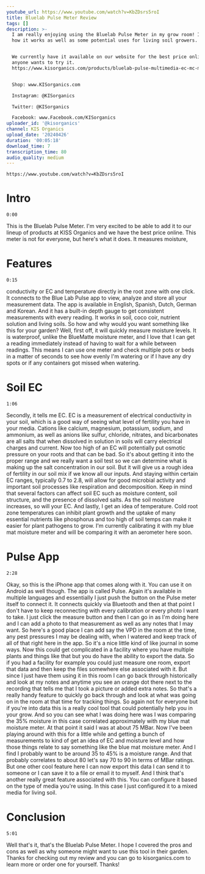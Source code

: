 ```yaml
---
youtube_url: https://www.youtube.com/watch?v=KbZDsrs5roI
title: Bluelab Pulse Meter Review
tags: []
description: >-
  I am really enjoying using the Bluelab Pulse Meter in my grow room! I go over
  how it works as well as some potential uses for living soil growers.


  We currently have it available on our website for the best price online if
  anyone wants to try it.
  https://www.kisorganics.com/products/bluelab-pulse-multimedia-ec-mc-meter?_pos=1&_sid=cfeeacdab&_ss=r


  Shop: www.KISorganics.com

  Instagram: @KISorganics

  Twitter: @KISorganics

  Facebook: www.Facebook.com/KISorganics
uploader_id: '@kisorganics'
channel: KIS Organics
upload_date: '20240426'
duration: '00:05:18'
download_time: 7
transcription_time: 80
audio_quality: medium
---
```


```timestamp-url
https://www.youtube.com/watch?v=KbZDsrs5roI
```

# Intro

```timestamp
0:00
```
 This is the Bluelab Pulse Meter. I'm very excited to be able to add it to our lineup of products at KISS Organics and we have the best price online. This meter is not for everyone, but here's what it does. It measures moisture,

# Features

```timestamp
0:15
```
 conductivity or EC and temperature directly in the root zone with one click. It connects to the Blue Lab Pulse app to view, analyze and store all your measurement data. The app is available in English, Spanish, Dutch, German and Korean. And it has a built-in depth gauge to get consistent measurements with every reading. It works in soil, coco coir, nutrient solution and living soils. So how and why would you want something like this for your garden? Well, first off, it will quickly measure moisture levels. It is waterproof, unlike the BlueMatte moisture meter, and I love that I can get a reading immediately instead of having to wait for a while between readings. This means I can use one meter and check multiple pots or beds in a matter of seconds to see how evenly I'm watering or if I have any dry spots or if any containers got missed when watering.

# Soil EC

```timestamp
1:06
```
 Secondly, it tells me EC. EC is a measurement of electrical conductivity in your soil, which is a good way of seeing what level of fertility you have in your media. Cations like calcium, magnesium, potassium, sodium, and ammonium, as well as anions like sulfur, chloride, nitrates, and bicarbonates are all salts that when dissolved in solution in soils will carry electrical charges and current. Now too high of an EC will potentially put osmotic pressure on your roots and that can be bad. So it's about getting it into the proper range and we really want a soil test so we can determine what is making up the salt concentration in our soil. But it will give us a rough idea of fertility in our soil mix if we know all our inputs. And staying within certain EC ranges, typically 0.7 to 2.8, will allow for good microbial activity and important soil processes like respiration and decomposition. Keep in mind that several factors can affect soil EC such as moisture content, soil structure, and the presence of dissolved salts. As the soil moisture increases, so will your EC. And lastly, I get an idea of temperature. Cold root zone temperatures can inhibit plant growth and the uptake of many essential nutrients like phosphorus and too high of soil temps can make it easier for plant pathogens to grow. I'm currently calibrating it with my blue mat moisture meter and will be comparing it with an aerometer here soon.

# Pulse App

```timestamp
2:28
```
 Okay, so this is the iPhone app that comes along with it. You can use it on Android as well though. The app is called Pulse. Again it's available in multiple languages and essentially I just push the button on the Pulse meter itself to connect it. It connects quickly via Bluetooth and then at that point I don't have to keep reconnecting with every calibration or every photo I want to take. I just click the measure button and then I can go in as I'm doing here and I can add a photo to that measurement as well as any notes that I may want. So here's a good place I can add say the VPD in the room at the time, any pest pressures I may be dealing with, when I watered and keep track of all of that right here in the app. So it's a nice little kind of like journal in some ways. Now this could get complicated in a facility where you have multiple plants and things like that but you do have the ability to export the data. So if you had a facility for example you could just measure one room, export that data and then keep the files somewhere else associated with it. But since I just have them using it in this room I can go back through historically and look at my notes and anytime you see an orange dot there next to the recording that tells me that I took a picture or added extra notes. So that's a really handy feature to quickly go back through and look at what was going on in the room at that time for tracking things. So again not for everyone but if you're into data this is a really cool tool that could potentially help you in your grow. And so you can see what I was doing here was I was comparing the 35% moisture in this case correlated approximately with my blue mat moisture meter. At that point it said I was at about 75 MBar. Now I've been playing around with this for a little while and getting a bunch of measurements to kind of get an idea of EC and moisture level and how those things relate to say something like the blue mat moisture meter. And I find I probably want to be around 35 to 45% is a moisture range. And that probably correlates to about 80 let's say 70 to 90 in terms of MBar ratings. But one other cool feature here I can now export this data I can send it to someone or I can save it to a file or email it to myself. And I think that's another really great feature associated with this. You can configure it based on the type of media you're using. In this case I just configured it to a mixed media for living soil.

# Conclusion

```timestamp
5:01
```
 Well that's it, that's the Bluelab Pulse Meter. I hope I covered the pros and cons as well as why someone might want to use this tool in their garden. Thanks for checking out my review and you can go to kisorganics.com to learn more or order one for yourself. Thanks!

